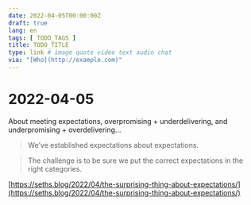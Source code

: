```yaml
---
date: 2022-04-05T00:00:00Z
draft: true
lang: en
tags: [ TODO_TAGS ]
title: TODO_TITLE
type: link # image quote video text audio chat
via: "[Who](http://example.com)"
---
```



# 2022-04-05


About meeting expectations, overpromising + underdelivering, and underpromising + overdelivering…

> We’ve established expectations about expectations.

> The challenge is to be sure we put the correct expectations in the right categories.

[https://seths.blog/2022/04/the-surprising-thing-about-expectations/](https://seths.blog/2022/04/the-surprising-thing-about-expectations/)

